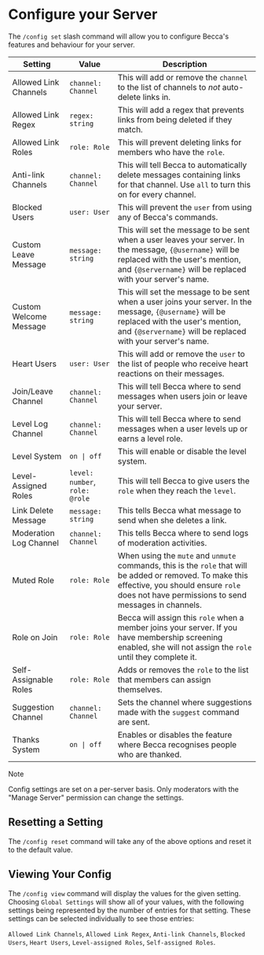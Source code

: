 # Configure your Server

The `/config set` slash command will allow you to configure Becca's features and behaviour for your server.

| Setting                | Value                          | Description                                                                                                                                                                                                |
| ---------------------- | ------------------------------ | ---------------------------------------------------------------------------------------------------------------------------------------------------------------------------------------------------------- |
| Allowed Link Channels  | `channel: Channel`             | This will add or remove the `channel` to the list of channels to _not_ auto-delete links in.                                                                                                               |
| Allowed Link Regex     | `regex: string`                | This will add a regex that prevents links from being deleted if they match.                                                                                                                                |
| Allowed Link Roles     | `role: Role`                   | This will prevent deleting links for members who have the `role`.                                                                                                                                          |
| Anti-link Channels     | `channel: Channel`             | This will tell Becca to automatically delete messages containing links for that channel. Use `all` to turn this on for every channel.                                                                      |
| Blocked Users          | `user: User`                   | This will prevent the `user` from using any of Becca's commands.                                                                                                                                           |
| Custom Leave Message   | `message: string`              | This will set the message to be sent when a user leaves your server. In the message, `{@username}` will be replaced with the user's mention, and `{@servername}` will be replaced with your server's name. |
| Custom Welcome Message | `message: string`              | This will set the message to be sent when a user joins your server. In the message, `{@username}` will be replaced with the user's mention, and `{@servername}` will be replaced with your server's name.  |
| Heart Users            | `user: User`                   | This will add or remove the `user` to the list of people who receive heart reactions on their messages.                                                                                                    |
| Join/Leave Channel     | `channel: Channel`             | This will tell Becca where to send messages when users join or leave your server.                                                                                                                          |
| Level Log Channel      | `channel: Channel`             | This will tell Becca where to send messages when a user levels up or earns a level role.                                                                                                                   |
| Level System           | `on \| off`                    | This will enable or disable the level system.                                                                                                                                                              |
| Level-Assigned Roles   | `level: number`, `role: @role` | This will tell Becca to give users the `role` when they reach the `level`.                                                                                                                                 |
| Link Delete Message    | `message: string`              | This tells Becca what message to send when she deletes a link.                                                                                                                                             |
| Moderation Log Channel | `channel: Channel`             | This tells Becca where to send logs of moderation activities.                                                                                                                                              |
| Muted Role             | `role: Role`                   | When using the `mute` and `unmute` commands, this is the `role` that will be added or removed. To make this effective, you should ensure `role` does not have permissions to send messages in channels.    |
| Role on Join           | `role: Role`                   | Becca will assign this `role` when a member joins your server. If you have membership screening enabled, she will not assign the `role` until they complete it.                                            |
| Self-Assignable Roles  | `role: Role`                   | Adds or removes the `role` to the list that members can assign themselves.                                                                                                                                 |
| Suggestion Channel     | `channel: Channel`             | Sets the channel where suggestions made with the `suggest` command are sent.                                                                                                                               |
| Thanks System          | `on \| off`                    | Enables or disables the feature where Becca recognises people who are thanked.                                                                                                                             |

> [!NOTE]
> Config settings are set on a per-server basis. Only moderators with the "Manage Server" permission can change the settings.

## Resetting a Setting

The `/config reset` command will take any of the above options and reset it to the default value.

## Viewing Your Config

The `/config view` command will display the values for the given setting. Choosing `Global Settings` will show all of your values, with the following settings being represented by the number of entries for that setting. These settings can be selected individually to see those entries:

`Allowed Link Channels`, `Allowed Link Regex`, `Anti-link Channels`, `Blocked Users`, `Heart Users`, `Level-assigned Roles`, `Self-assigned Roles`.
